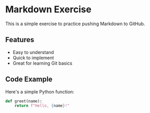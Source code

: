 # Markdown Exercise

This is a simple exercise to practice pushing Markdown to GitHub.

## Features

- Easy to understand
- Quick to implement
- Great for learning Git basics

## Code Example

Here's a simple Python function:

```python
def greet(name):
    return f"Hello, {name}!"